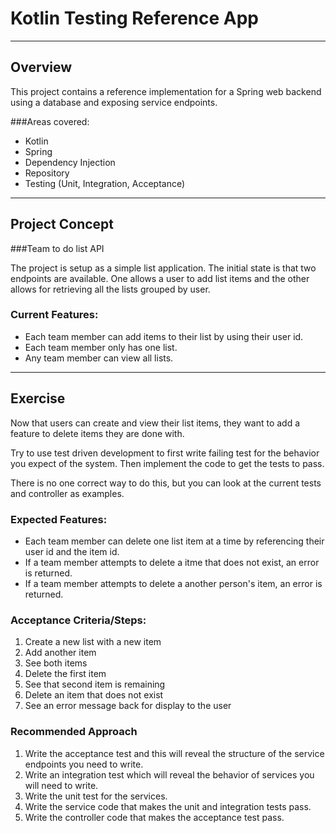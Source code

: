# Kotlin Testing Reference App

---

## Overview

This project contains a reference implementation for a Spring web backend using a database and exposing service endpoints.

###Areas covered:
- Kotlin
- Spring
- Dependency Injection
- Repository
- Testing (Unit, Integration, Acceptance)

---

## Project Concept

###Team to do list API

The project is setup as a simple list application. The initial state is that two endpoints are available. One allows a user to add list items and the other allows for retrieving all the lists grouped by user.

### Current Features:

 - Each team member can add items to their list by using their user id.
 - Each team member only has one list.
 - Any team member can view all lists.

--- 

## Exercise

Now that users can create and view their list items, they want to add a feature to delete items they are done with. 

Try to use test driven development to first write failing test for the behavior you expect of the system. Then implement the code to get the tests to pass.

There is no one correct way to do this, but you can look at the current tests and controller as examples.

### Expected Features:

- Each team member can delete one list item at a time by referencing their user id and the item id.
- If a team member attempts to delete a itme that does not exist, an error is returned.
- If a team member attempts to delete a another person's item, an error is returned.

### Acceptance Criteria/Steps:

1) Create a new list with a new item
2) Add another item
3) See both items
4) Delete the first item
5) See that second item is remaining
6) Delete an item that does not exist
7) See an error message back for display to the user

### Recommended Approach

1) Write the acceptance test and this will reveal the structure of the service endpoints you need to write. 
2) Write an integration test which will reveal the behavior of services you will need to write.
3) Write the unit test for the services.
4) Write the service code that makes the unit and integration tests pass.
5) Write the controller code that makes the acceptance test pass.









